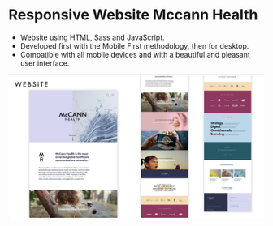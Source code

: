 # Responsive Website Mccann Health 

- Website using HTML, Sass and JavaScript.
- Developed first with the Mobile First methodology, then for desktop.
- Compatible with all mobile devices and with a beautiful and pleasant user interface.



![Delivery website](/mccannhealth.png)
